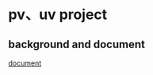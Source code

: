 # pv、uv project


## background and document

[document](https://github.com/libean/language/tree/master/java/x/micro_ana/about_doc)
